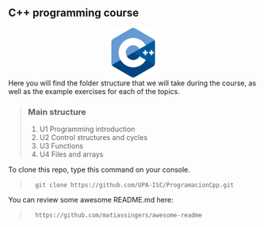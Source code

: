 ## C++ programming course

<div align ="center">
<img alt="c++" height="100" src="imagenes/c_logo.png"/>
</div>
Here you will find the folder structure that we will take during the course, as well as the example exercises for each of the topics.


> ### Main structure
> 1. U1 Programming introduction
> 2. U2 Control structures and cycles
> 3. U3 Functions
> 4. U4 Files and arrays

To clone this repo, type this command on your console.
>       git clone https://github.com/UPA-ISC/ProgramacionCpp.git


You can review some awesome README.md here: 
>       https://github.com/matiassingers/awesome-readme
